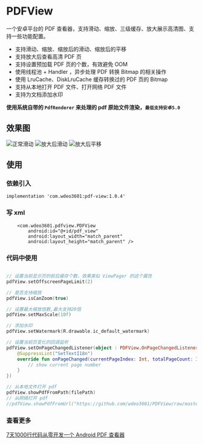 # PDFView
一个安卓平台的 PDF 查看器，支持滑动、缩放、三级缓存、放大展示高清图、支持一些功能配置。
* 支持滑动、缩放、缩放后的滑动、缩放后的平移
* 支持放大后查看高清 PDF 页
* 支持设置预加载 PDF 页的个数，有效避免 OOM
* 使用线程池 + Handler ，异步处理 PDF 转换 Bitmap 的相关操作
* 使用 LruCache、DiskLruCache 缓存转换过的 PDF 页的 Bitmap
* 支持从本地打开 PDF 文件、打开网络 PDF 文件
* 支持为文档添加水印

**使用系统自带的 `PdfRenderer` 来处理的 pdf 原始文件渲染，`最低支持安卓5.0`**

## 效果图  
![正常滑动](https://github.com/wdeo3601/PDFView/blob/master/sample_1.gif)
![放大后滑动](https://github.com/wdeo3601/PDFView/blob/master/sample_2.gif)
![放大后平移](https://github.com/wdeo3601/PDFView/blob/master/sample_3.gif)

## 使用

### 依赖引入
```
implementation 'com.wdeo3601:pdf-view:1.0.4'
```

### 写 xml

```
    <com.wdeo3601.pdfview.PDFView
        android:id="@+id/pdf_view"
        android:layout_width="match_parent"
        android:layout_height="match_parent" />
```

### 代码中使用

```kotlin

// 设置当前显示页的前后缓存个数，效果类似 ViewPager 的这个属性
pdfView.setOffscreenPageLimit(2)

// 是否支持缩放
pdfView.isCanZoom(true)

// 设置最大缩放倍数,最大支持20倍
pdfView.setMaxScale(10f)

// 添加水印
pdfView.setWatermark(R.drawable.ic_default_watermark)

// 设置当前页变化的回调监听
pdfView.setOnPageChangedListener(object : PDFView.OnPageChangedListener {
    @SuppressLint("SetTextI18n")
    override fun onPageChanged(currentPageIndex: Int, totalPageCount: Int) {
        // show current page number
    }
})

// 从本地文件打开 pdf
pdfView.showPdfFromPath(filePath)
// 从网络打开 pdf
//pdfView.showPdfFromUrl("https://github.com/wdeo3601/PDFView/raw/master/sample.pdf")

```

### 查看更多

[7天1000行代码从零开发一个 Android PDF 查看器]()